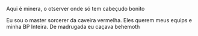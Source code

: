Aqui é minera, o otserver onde só tem cabeçudo bonito

Eu sou o master sorcerer da caveira vermelha. Eles querem meus equips e minha BP Inteira. De madrugada eu caçava behemoth